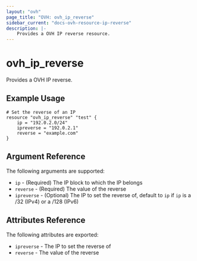 ```yaml
---
layout: "ovh"
page_title: "OVH: ovh_ip_reverse"
sidebar_current: "docs-ovh-resource-ip-reverse"
description: |-
    Provides a OVH IP reverse resource.
---
```


# ovh_ip_reverse

Provides a OVH IP reverse.

## Example Usage

```hcl
# Set the reverse of an IP
resource "ovh_ip_reverse" "test" {
    ip = "192.0.2.0/24"
    ipreverse = "192.0.2.1"
    reverse = "example.com"
}
```

## Argument Reference

The following arguments are supported:

* `ip` - (Required) The IP block to which the IP belongs
* `reverse` - (Required) The value of the reverse
* `ipreverse` - (Optional) The IP to set the reverse of, default to `ip` if `ip` is a /32 (IPv4) or a /128 (IPv6)

## Attributes Reference

The following attributes are exported:

* `ipreverse` - The IP to set the reverse of
* `reverse` - The value of the reverse
